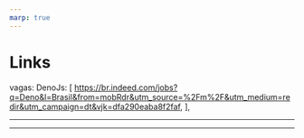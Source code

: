 ```yaml
---
marp: true
---
```


# Links

vagas: DenoJs: [
https://br.indeed.com/jobs?q=Deno&l=Brasil&from=mobRdr&utm_source=%2Fm%2F&utm_medium=redir&utm_campaign=dt&vjk=dfa290eaba8f2faf,
],

---

---
